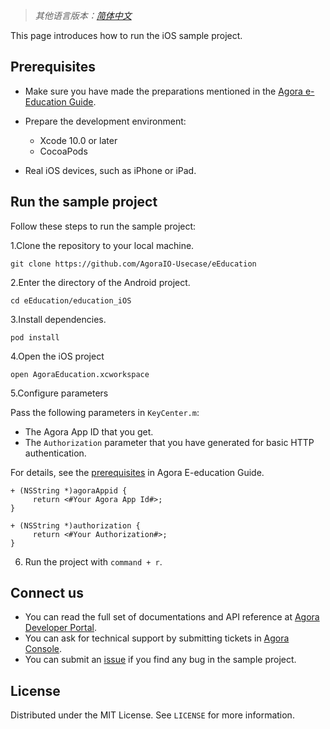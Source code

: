 > *其他语言版本：[简体中文](README.zh.md)*

This page introduces how to run the iOS sample project.
## Prerequisites 

- Make sure you have made the preparations mentioned in the  [Agora e-Education Guide](https://github.com/AgoraIO-Usecase/eEducation).
- Prepare the development environment:
  - Xcode 10.0 or later
  - CocoaPods

- Real iOS devices, such as iPhone or iPad.

## Run the sample project

Follow these steps to run the sample project:

1.Clone the repository to your local machine.

```
git clone https://github.com/AgoraIO-Usecase/eEducation
```

2.Enter the directory of the Android project.

```
cd eEducation/education_iOS
```

3.Install dependencies.

```
pod install
```

4.Open the iOS project 

```
open AgoraEducation.xcworkspace
```

5.Configure parameters

Pass the following parameters in `KeyCenter.m`:

- The Agora App ID that you get.
- The `Authorization` parameter that you have generated for basic HTTP authentication.

For details, see the [prerequisites](https://github.com/AgoraIO-Usecase/eEducation#prerequisites) in Agora E-education Guide.

```
+ (NSString *)agoraAppid {
     return <#Your Agora App Id#>;
}

+ (NSString *)authorization {
     return <#Your Authorization#>;
}

```

6. Run the project with `command + r`.

## Connect us

- You can read the full set of documentations and API reference at [Agora Developer Portal](https://docs.agora.io/en/).
- You can ask for technical support by submitting tickets in [Agora Console](https://dashboard.agora.io/). 
- You can submit an [issue](https://github.com/AgoraIO-Usecase/eEducation/issues) if you find any bug in the sample project. 

## License

Distributed under the MIT License. See `LICENSE` for more information.
